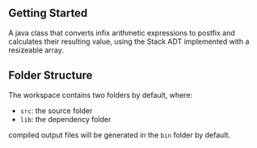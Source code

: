 ## Getting Started

A java class that converts infix arithmetic expressions to postfix and calculates
their resulting value, using the Stack ADT implemented with a resizeable array.

## Folder Structure

The workspace contains two folders by default, where:

- `src`: the source folder
- `lib`: the dependency folder

compiled output files will be generated in the `bin` folder by default.

